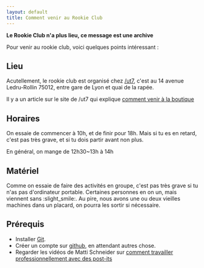 ```yaml
---
layout: default
title: Comment venir au Rookie Club
---
```


**Le Rookie Club n'a plus lieu, ce message est une archive**

Pour venir au rookie club, voici quelques points intéressant :

## Lieu

Acutellement, le rookie club est organisé chez [/ut7](https://ut7.fr), c'est au 14 avenue Ledru-Rollin 75012, entre gare de Lyon et quai de la rapée.

Il y a un article sur le site de /ut7 qui explique [comment venir à la boutique](http://ut7.fr/blog/2016/06/02/passe-a-la-boutique.html)

## Horaires

On essaie de commencer à 10h, et de finir pour 18h. Mais si tu es en retard, c'est pas très grave, et si tu dois partir avant non plus.

En général, on mange de 12h30~13h à 14h

## Matériel

Comme on essaie de faire des activités en groupe, c'est pas très grave si tu n'as pas d'ordinateur portable. Certaines personnes en on un, mais viennent sans :slight_smile:. Au pire, nous avons une ou deux vieilles machines dans un placard, on pourra les sortir si nécessaire.

## Prérequis

* Installer [Git](https://git-scm.com/).
* Créer un compte sur [github](https://github.com), en attendant autres chose.
* Regarder les vidéos de Matti Schneider sur [comment travailler professionnellement avec des post-its](https://www.youtube.com/watch?v=V_v89gVxPac&amp;list=PLhQ0uCLmau9E7LCbA4LD47z-fcJxAlr8U)
